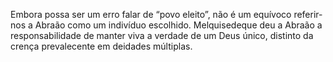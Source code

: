 ﻿Embora possa ser um erro falar de “povo eleito”, não é um equívoco referir-nos a Abraão como um indivíduo escolhido. Melquisedeque deu a Abraão a responsabilidade de manter viva a verdade de um Deus único, distinto da crença prevalecente em deidades múltiplas.